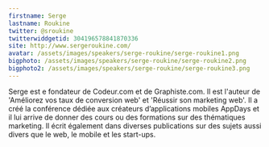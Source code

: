 ```yaml
---
firstname: Serge 
lastname: Roukine
twitter: @sroukine
twitterwiddgetid: 304196578841870336
site: http://www.sergeroukine.com/
avatar: /assets/images/speakers/serge-roukine/serge-roukine1.png
bigphoto: /assets/images/speakers/serge-roukine/serge-roukine2.png
bigphoto2: /assets/images/speakers/serge-roukine/serge-roukine3.png
---
```


Serge est e fondateur de Codeur.com et de Graphiste.com. Il est l'auteur de 'Améliorez vos taux de conversion web' et 'Réussir son marketing web'. 
Il a créé la conférence dédiée aux créateurs d’applications mobiles AppDays et il lui arrive de donner des cours ou des formations sur des thématiques marketing. 
Il écrit également dans diverses publications sur des sujets aussi divers que le web, le mobile et les start-ups.


